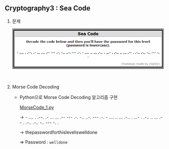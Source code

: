 ## Cryptography3 : Sea Code



1. 문제

   ![](./images/1588340215608.png)


<br>

2. Morse Code Decoding

   - Python으로 Morse Code Decoding 알고리즘 구현

     [MorseCode_1.py](https://github.com/Lee-YongHa/Forensic-Tool/blob/master/MorseCode/MorseCode_1.py)
   
     → - .... . .--. .- ... ... .-- --- .-. -.. ..-. --- .-. - .... .. ... .-.. . ...- . .-.. .. ... .-- . .-.. .-.. -.. --- -. .
   
     → thepasswordforthisleveliswelldone
   
     ⇒ Password : `welldone`

